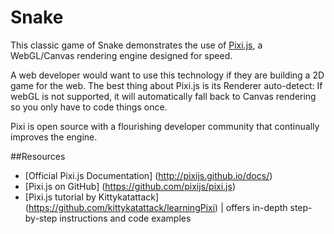 # Snake
This classic game of Snake demonstrates the use of [Pixi.js](http://www.pixijs.com/), a WebGL/Canvas rendering engine designed for speed.

A web developer would want to use this technology if they are building a 2D game for the web.
The best thing about Pixi.js is its Renderer auto-detect: If webGL is not supported, it will automatically
fall back to Canvas rendering so you only have to code things once.

Pixi is open source with a flourishing developer community that continually improves the engine.

##Resources
- [Official Pixi.js Documentation] (http://pixijs.github.io/docs/)
- [Pixi.js on GitHub] (https://github.com/pixijs/pixi.js)
- [Pixi.js tutorial by Kittykatattack] (https://github.com/kittykatattack/learningPixi) | offers in-depth step-by-step instructions and code examples
